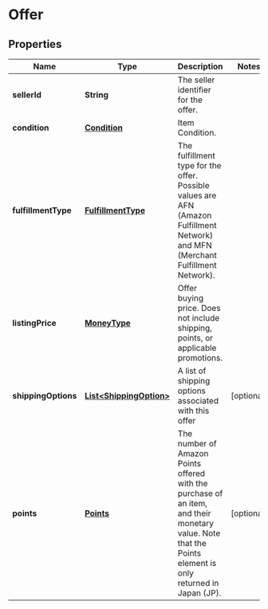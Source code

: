 
# Offer

## Properties
Name | Type | Description | Notes
------------ | ------------- | ------------- | -------------
**sellerId** | **String** | The seller identifier for the offer. | 
**condition** | [**Condition**](Condition.md) | Item Condition. | 
**fulfillmentType** | [**FulfillmentType**](FulfillmentType.md) | The fulfillment type for the offer. Possible values are AFN (Amazon Fulfillment Network) and MFN (Merchant Fulfillment Network). | 
**listingPrice** | [**MoneyType**](MoneyType.md) | Offer buying price. Does not include shipping, points, or applicable promotions. | 
**shippingOptions** | [**List&lt;ShippingOption&gt;**](ShippingOption.md) | A list of shipping options associated with this offer |  [optional]
**points** | [**Points**](Points.md) | The number of Amazon Points offered with the purchase of an item, and their monetary value. Note that the Points element is only returned in Japan (JP). |  [optional]



